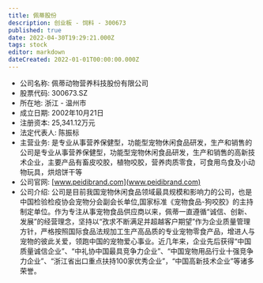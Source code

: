 ```yaml
---
title: 佩蒂股份
description: 创业板 - 饲料 - 300673
published: true
date: 2022-04-30T19:29:21.000Z
tags: stock
editor: markdown
dateCreated: 2022-01-01T00:00:00.000Z
---
```


- 公司名称: 佩蒂动物营养科技股份有限公司
- 股票代码: 300673.SZ
- 所在地: 浙江 - 温州市
- 成立日期: 2002年10月21日
- 注册资本: 25,341.12万元
- 法定代表人: 陈振标
- 主营业务: 是专业从事营养保健型，功能型宠物休闲食品研发，生产和销售的公司是专业从事营养保健型，功能型宠物休闲食品研发，生产和销售的高新技术企业，主要产品有畜皮咬胶，植物咬胶，营养肉质零食，可食用鸟食及小动物玩具，烘焙饼干等
- 公司官网: [www.peidibrand.com](www.peidibrand.com)
- 公司介绍: 公司是目前我国宠物休闲食品领域最具规模和影响力的公司，也是中国检验检疫协会宠物分会副会长单位,国家标准《宠物食品-狗咬胶》的主持制定单位。作为专注从事宠物食品供应商以来，佩蒂一直遵循“诚信、创新、发展”的经营理念，坚持以“孜求不断满足并超越客户期望”作为企业质量管理方针，严格按照国际食品法规加工生产高品质的专业宠物零食产品，增进人与宠物的彼此关爱，领跑中国的宠物爱心事业。近几年来，企业先后获得“中国质量诚信企业”、“中礼协中国最具竞争力企业”、“中国宠物用品行业十强竞争力企业”、“浙江省出口重点扶持100家优秀企业”，“中国高新技术企业”等诸多荣誉。


